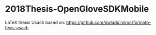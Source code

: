 # 2018Thesis-OpenGloveSDKMobile

LaTeX thesis Usach based on:  https://github.com/dwladdimiroc/formato-tesis-usach
